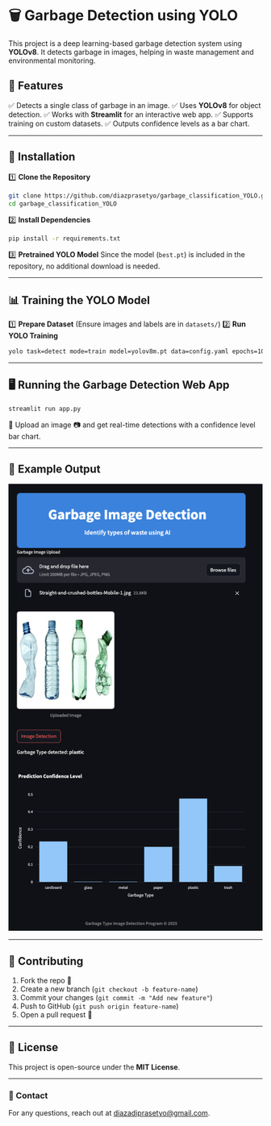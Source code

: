 # 🗑️ Garbage Detection using YOLO

This project is a deep learning-based garbage detection system using **YOLOv8**. It detects garbage in images, helping in waste management and environmental monitoring.

## 🚀 Features
✅ Detects a single class of garbage in an image.
✅ Uses **YOLOv8** for object detection.
✅ Works with **Streamlit** for an interactive web app.
✅ Supports training on custom datasets.
✅ Outputs confidence levels as a bar chart.

---

## 📝 Installation

1️⃣ **Clone the Repository**
```bash
git clone https://github.com/diazprasetyo/garbage_classification_YOLO.git
cd garbage_classification_YOLO
```

2️⃣ **Install Dependencies**
```bash
pip install -r requirements.txt
```

3️⃣ **Pretrained YOLO Model**
Since the model (`best.pt`) is included in the repository, no additional download is needed.

---

## 📊 Training the YOLO Model

1️⃣ **Prepare Dataset** (Ensure images and labels are in `datasets/`)
2️⃣ **Run YOLO Training**
```bash
yolo task=detect mode=train model=yolov8m.pt data=config.yaml epochs=100 imgsz=640
```

---

## 🖥️ Running the Garbage Detection Web App

```bash
streamlit run app.py
```

🔹 Upload an image 📷 and get real-time detections with a confidence level bar chart.

---

## 📌 Example Output
![Example Detection](example.png)

---

## 🤝 Contributing
1. Fork the repo 🍴
2. Create a new branch (`git checkout -b feature-name`)
3. Commit your changes (`git commit -m "Add new feature"`)
4. Push to GitHub (`git push origin feature-name`)
5. Open a pull request 🚀

---

## 🐝 License
This project is open-source under the **MIT License**.

---

### 💎 Contact
For any questions, reach out at [diazadiprasetyo@gmail.com](mailto:diazadiprasetyo@gmail.com).

